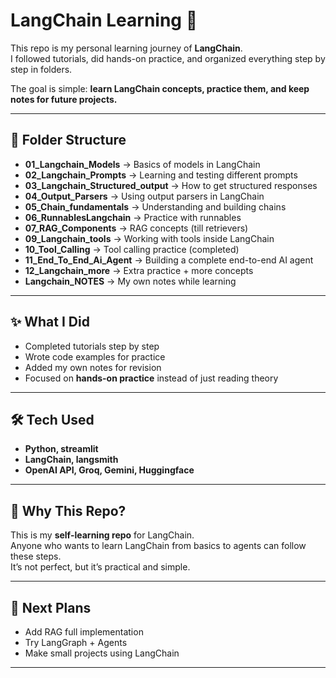 # LangChain Learning 🚀

This repo is my personal learning journey of **LangChain**.  
I followed tutorials, did hands-on practice, and organized everything step by step in folders.  

The goal is simple: **learn LangChain concepts, practice them, and keep notes for future projects.**

---

## 📂 Folder Structure

- **01_Langchain_Models** → Basics of models in LangChain  
- **02_Langchain_Prompts** → Learning and testing different prompts  
- **03_Langchain_Structured_output** → How to get structured responses  
- **04_Output_Parsers** → Using output parsers in LangChain  
- **05_Chain_fundamentals** → Understanding and building chains  
- **06_RunnablesLangchain** → Practice with runnables  
- **07_RAG_Components** → RAG concepts (till retrievers)  
- **09_Langchain_tools** → Working with tools inside LangChain  
- **10_Tool_Calling** → Tool calling practice (completed)  
- **11_End_To_End_Ai_Agent** → Building a complete end-to-end AI agent  
- **12_Langchain_more** → Extra practice + more concepts  
- **Langchain_NOTES** → My own notes while learning  

---

## ✨ What I Did
- Completed tutorials step by step  
- Wrote code examples for practice  
- Added my own notes for revision  
- Focused on **hands-on practice** instead of just reading theory  

---

## 🛠️ Tech Used
- **Python, streamlit**  
- **LangChain, langsmith**  
- **OpenAI API, Groq, Gemini, Huggingface**  

---

## 🎯 Why This Repo?
This is my **self-learning repo** for LangChain.  
Anyone who wants to learn LangChain from basics to agents can follow these steps.  
It’s not perfect, but it’s practical and simple.  

---

## 📌 Next Plans
- Add RAG full implementation  
- Try LangGraph + Agents  
- Make small projects using LangChain  

---
